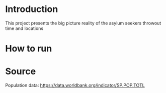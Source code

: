 # Introduction
This project presents the big picture reality of the asylum seekers throwout time and locations

# How to run


# Source 
Population data:
https://data.worldbank.org/indicator/SP.POP.TOTL

